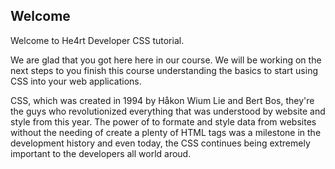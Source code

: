 ## Welcome

Welcome to He4rt Developer CSS tutorial.

We are glad that you got here here in our course. We will be working on the next steps to you finish this course understanding the basics to start using CSS into your web applications.

CSS, which was created in 1994 by Håkon Wium Lie and Bert Bos, they're the guys who revolutionized everything that was understood by website and style from this year. The power of to formate and style data from websites without the needing of create a plenty of HTML tags was a milestone in the development history and even today, the CSS continues being extremely important to the developers all world aroud.